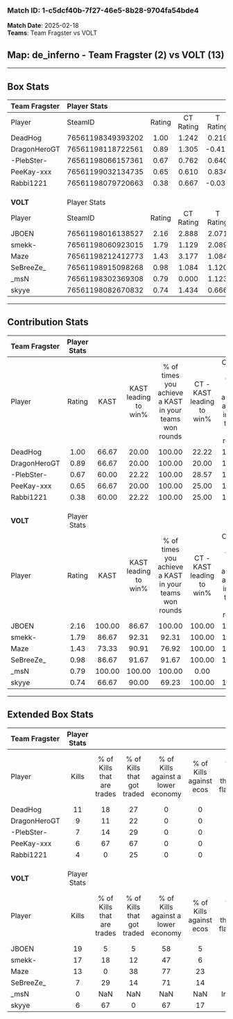 ### Match ID: 1-c5dcf40b-7f27-46e5-8b28-9704fa54bde4  
**Match Date**: 2025-02-18  
**Teams**: Team Fragster vs VOLT  

## **Map**: de_inferno - Team Fragster (2) vs VOLT (13)  
---  

## Box Stats  

| **Team Fragster** | Player Stats      |        |           |          |        |       |       |         |        |      |     |
| :- | :- | :-: | :-: | :-: | :-: | :-: | :-: | :-: | :-: | :-: | :-: |
| Player            | SteamID           | Rating | CT Rating | T Rating |  KAST  |  ADR  | Kills | Assists | Deaths | K/D  | HS% |
| DeadHog           | 76561198349393202 |  1.00  |   1.242   |  0.219   | 66.67  | 74.8  |  11   |    1    |   12   | 0.92 | 45  |
| DragonHeroGT      | 76561198118722561 |  0.89  |   1.305   |  -0.417  | 66.67  | 84.8  |   9   |    2    |   13   | 0.69 | 44  |
| -PlebSter-        | 76561198066157361 |  0.67  |   0.762   |  0.640   | 60.00  | 48.2  |   7   |    0    |   11   | 0.64 | 42  |
| PeeKay-xxx        | 76561199032134735 |  0.65  |   0.610   |  0.834   | 66.67  | 52.1  |   6   |    3    |   12   | 0.50 | 66  |
| Rabbi1221         | 76561198079720663 |  0.38  |   0.667   |  -0.037  | 60.00  | 43.1  |   4   |    2    |   14   | 0.29 | 50  |
|                   |                   |        |           |          |        |       |       |         |        |      |     |
|                   |                   |        |           |          |        |       |       |         |        |      |     |
|                   |                   |        |           |          |        |       |       |         |        |      |     |
| **VOLT**          | Player Stats      |        |           |          |        |       |       |         |        |      |     |
| Player            | SteamID           | Rating | CT Rating | T Rating |  KAST  |  ADR  | Kills | Assists | Deaths | K/D  | HS% |
| JBOEN             | 76561198016138527 |  2.16  |   2.888   |  2.071   | 100.00 | 133.3 |  19   |    4    |   5    | 3.80 | 42  |
| smekk-            | 76561198060923015 |  1.79  |   1.129   |  2.089   | 86.67  | 98.9  |  17   |    2    |   6    | 2.83 | 82  |
| Maze              | 76561198212412773 |  1.43  |   3.177   |  1.084   | 73.33  | 103.7 |  13   |    5    |   8    | 1.63 | 53  |
| SeBreeZe_         | 76561198915098268 |  0.98  |   1.084   |  1.120   | 86.67  | 61.9  |   7   |    6    |   10   | 0.70 | 71  |
| _msN              | 76561198302369308 |  0.79  |   0.000   |  1.123   | 100.00 |  0.0  |   0   |    0    |   0    | 0.00 |  0  |
| skyye             | 76561198082670832 |  0.74  |   1.434   |  0.666   | 66.67  | 33.2  |   6   |    3    |   8    | 0.75 | 16  |
---  

## Contribution Stats  

| **Team Fragster** | Player Stats |        |                      |                                                        |                           |                                                             |                          |                                                            |
| :- | :-: | :-: | :-: | :-: | :-: | :-: | :-: | :-: |
| Player            |    Rating    |  KAST  | KAST leading to win% | % of times you achieve a KAST in your teams won rounds | CT - KAST leading to win% | CT - % of times you achieve a KAST in your teams won rounds | T - KAST leading to win% | T - % of times you achieve a KAST in your teams won rounds |
| DeadHog           |     1.00     | 66.67  |        20.00         |                         100.00                         |           22.22           |                           100.00                            |           0.00           |                            0.00                            |
| DragonHeroGT      |     0.89     | 66.67  |        20.00         |                         100.00                         |           20.00           |                           100.00                            |           0.00           |                            0.00                            |
| -PlebSter-        |     0.67     | 60.00  |        22.22         |                         100.00                         |           28.57           |                           100.00                            |           0.00           |                            0.00                            |
| PeeKay-xxx        |     0.65     | 66.67  |        20.00         |                         100.00                         |           25.00           |                           100.00                            |           0.00           |                            0.00                            |
| Rabbi1221         |     0.38     | 60.00  |        22.22         |                         100.00                         |           25.00           |                           100.00                            |           0.00           |                            0.00                            |
|                   |              |        |                      |                                                        |                           |                                                             |                          |                                                            |
|                   |              |        |                      |                                                        |                           |                                                             |                          |                                                            |
|                   |              |        |                      |                                                        |                           |                                                             |                          |                                                            |
| **VOLT**          | Player Stats |        |                      |                                                        |                           |                                                             |                          |                                                            |
| Player            |    Rating    |  KAST  | KAST leading to win% | % of times you achieve a KAST in your teams won rounds | CT - KAST leading to win% | CT - % of times you achieve a KAST in your teams won rounds | T - KAST leading to win% | T - % of times you achieve a KAST in your teams won rounds |
| JBOEN             |     2.16     | 100.00 |        86.67         |                         100.00                         |          100.00           |                           100.00                            |          83.33           |                           100.00                           |
| smekk-            |     1.79     | 86.67  |        92.31         |                         92.31                          |          100.00           |                           100.00                            |          90.00           |                           90.00                            |
| Maze              |     1.43     | 73.33  |        90.91         |                         76.92                          |          100.00           |                           100.00                            |          87.50           |                           70.00                            |
| SeBreeZe_         |     0.98     | 86.67  |        91.67         |                         91.67                          |          100.00           |                           100.00                            |          88.89           |                           88.89                            |
| _msN              |     0.79     | 100.00 |        100.00        |                         100.00                         |           0.00            |                            0.00                             |          100.00          |                           100.00                           |
| skyye             |     0.74     | 66.67  |        90.00         |                         69.23                          |          100.00           |                           100.00                            |          85.71           |                           60.00                            |
---  

## Extended Box Stats  

| **Team Fragster** | Player Stats |                            |                            |                                    |                         |                              |                                 |        |                             |                                     |                          |                               |                            |
| :- | :-: | :-: | :-: | :-: | :-: | :-: | :-: | :-: | :-: | :-: | :-: | :-: | :-: |
| Player            |    Kills     | % of Kills that are trades | % of Kills that got traded | % of Kills against a lower economy | % of Kills against ecos | % of Kills that are flawless | % of Kills that are close duels | Deaths | % of Deaths that get traded | % of Deaths against a lower economy | % of Deaths against ecos | % of Deaths that are flawless | % of Deaths that are close |
| DeadHog           |      11      |             18             |             27             |                 0                  |            0            |              64              |                9                |   12   |              8              |                  0                  |            0             |              83               |             0              |
| DragonHeroGT      |      9       |             11             |             22             |                 0                  |            0            |              44              |                0                |   13   |             15              |                  0                  |            0             |              69               |             8              |
| -PlebSter-        |      7       |             14             |             29             |                 0                  |            0            |              57              |               29                |   11   |             18              |                  0                  |            0             |              64               |             0              |
| PeeKay-xxx        |      6       |             67             |             67             |                 0                  |            0            |              50              |                0                |   12   |              0              |                  0                  |            0             |              75               |             0              |
| Rabbi1221         |      4       |             0              |             25             |                 0                  |            0            |              75              |               25                |   14   |             29              |                  0                  |            0             |              71               |             7              |
|                   |              |                            |                            |                                    |                         |                              |                                 |        |                             |                                     |                          |                               |                            |
|                   |              |                            |                            |                                    |                         |                              |                                 |        |                             |                                     |                          |                               |                            |
|                   |              |                            |                            |                                    |                         |                              |                                 |        |                             |                                     |                          |                               |                            |
| **VOLT**          | Player Stats |                            |                            |                                    |                         |                              |                                 |        |                             |                                     |                          |                               |                            |
| Player            |    Kills     | % of Kills that are trades | % of Kills that got traded | % of Kills against a lower economy | % of Kills against ecos | % of Kills that are flawless | % of Kills that are close duels | Deaths | % of Deaths that get traded | % of Deaths against a lower economy | % of Deaths against ecos | % of Deaths that are flawless | % of Deaths that are close |
| JBOEN             |      19      |             5              |             5              |                 58                 |            5            |              84              |                5                |   5    |             40              |                 20                  |            0             |              80               |             20             |
| smekk-            |      17      |             18             |             12             |                 47                 |            6            |              71              |                6                |   6    |             50              |                 67                  |            0             |              50               |             17             |
| Maze              |      13      |             0              |             38             |                 77                 |           23            |              85              |                0                |   8    |             25              |                 50                  |            25            |              63               |             0              |
| SeBreeZe_         |      7       |             29             |             14             |                 71                 |           14            |              57              |                0                |   10   |             30              |                 60                  |            0             |              20               |             10             |
| _msN              |      0       |            NaN             |            NaN             |                NaN                 |           NaN           |           Infinity           |               NaN               |   0    |             NaN             |                 NaN                 |           NaN            |           Infinity            |            NaN             |
| skyye             |      6       |             67             |             0              |                 67                 |           17            |              33              |                0                |   8    |             25              |                 38                  |            0             |              88               |             13             |
